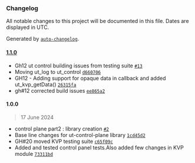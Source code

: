 ### Changelog

All notable changes to this project will be documented in this file. Dates are displayed in UTC.

Generated by [`auto-changelog`](https://github.com/CookPete/auto-changelog).

#### [1.1.0](https://github.com/rdkcentral/ut-control/compare/1.0.0...1.1.0)

- Gh12 ut control building issues from testing suite [`#13`](https://github.com/rdkcentral/ut-control/pull/13)
- Moving ut_log to ut_control [`d660706`](https://github.com/rdkcentral/ut-control/commit/d660706c2e02f329c3c2b62d6841805c84cb51e5)
- GH12 - Adding support for opaque data in callback and added ut_kvp_getData() [`26315fa`](https://github.com/rdkcentral/ut-control/commit/26315fa1e8b62724b5096fa4789c8cea97d755cf)
- gh#12 corrected build issues [`ee865a2`](https://github.com/rdkcentral/ut-control/commit/ee865a2fe245d53772e67c18fae0b959942ecf95)

#### 1.0.0

> 17 June 2024

- control plane part2 : library creation [`#2`](https://github.com/rdkcentral/ut-control/pull/2)
- Base line changes for ut-control-plane library [`1cd45d2`](https://github.com/rdkcentral/ut-control/commit/1cd45d25a24b93648575a452682f224888ca5566)
- GH#20 moved KVP testing suite [`c65f09c`](https://github.com/rdkcentral/ut-control/commit/c65f09c760c5546127ef02c1dc67bdfc8051768f)
- Added and tested control panel tests.Also added few changes in KVP module [`73311bd`](https://github.com/rdkcentral/ut-control/commit/73311bd810915dbad41656ba736c4a4b30bb3e2e)

